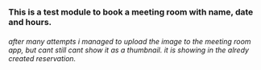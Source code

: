 ### This is a test module to book a meeting room with name, date and hours.



###### after many attempts i managed to upload the image to the meeting room app, but cant still cant show it as a thumbnail. it is showing in the alredy created reservation.